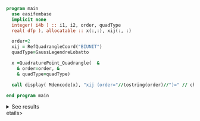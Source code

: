 ```fortran
program main
  use easifembase
  implicit none
  integer( i4b ) :: i1, i2, order, quadType
  real( dfp ), allocatable :: x(:,:), xij(:, :)

  order=2
  xij = RefQuadrangleCoord("BIUNIT")
  quadType=GaussLegendreLobatto

  x =QuadraturePoint_Quadrangle(  &
    & order=order, &
    & quadType=quadType)

  call display( Mdencode(x), "xij (order="//tostring(order)//")=" // char_lf // char_lf )

end program main
```

<details>
<summary>See results</summary>
<div>

xij (order=2)=

|  |  |  |  |  |  |  |  |  |
|  --- |  --- |  --- |  --- |  --- |  --- |  --- |  --- |  --- |
| -1 | -1 | -1 | -2.66578E-17 | -2.66578E-17 | -2.66578E-17 | 1 | 1 | 1 |
| -1 | -2.66578E-17 | 1 | -1 | -2.66578E-17 | 1 | -1 | -2.66578E-17 | 1 |
| 0.11111 | 0.44444 | 0.11111 | 0.44444 | 1.7778 | 0.44444 | 0.11111 | 0.44444 | 0.11111 |

</div>
</details>
etails>
